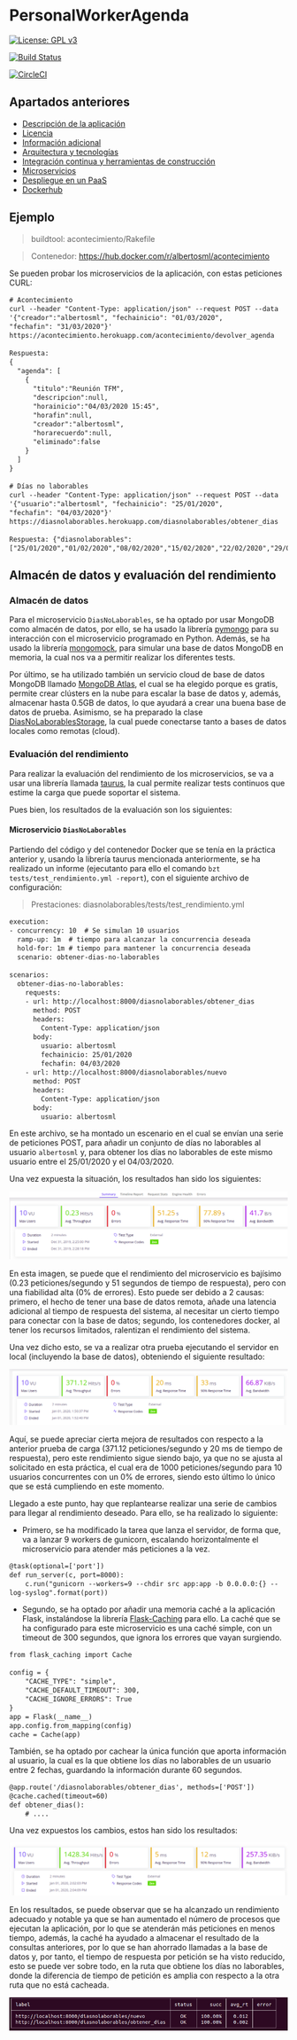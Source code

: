 # PersonalWorkerAgenda

[![License: GPL v3](https://img.shields.io/badge/License-GPLv3-blue.svg)](https://www.gnu.org/licenses/gpl-3.0)

[![Build Status](https://travis-ci.org/albertosml/PersonalWorkerAgenda.svg?branch=master)](https://travis-ci.org/albertosml/PersonalWorkerAgenda)  

[![CircleCI](https://circleci.com/gh/albertosml/PersonalWorkerAgenda/tree/master.svg?style=svg)](https://circleci.com/gh/albertosml/PersonalWorkerAgenda/tree/master)

## Apartados anteriores

- [Descripción de la aplicación](docs/descripcion_aplicacion.md)
- [Licencia](docs/licencia.md)
- [Información adicional](docs/informacion_adicional.md)
- [Arquitectura y tecnologías](docs/arquitectura_tecnologias.md)
- [Integración continua y herramientas de construcción](docs/integracion_continua.md)
- [Microservicios](docs/microservicios.md)
- [Despliegue en un PaaS](docs/despliegue_paas.md)
- [Dockerhub](docs/dockerhub.md)

## Ejemplo

> buildtool: acontecimiento/Rakefile

> Contenedor: https://hub.docker.com/r/albertosml/acontecimiento

Se pueden probar los microservicios de la aplicación, con estas peticiones CURL:

```
# Acontecimiento
curl --header "Content-Type: application/json" --request POST --data '{"creador":"albertosml", "fechainicio": "01/03/2020", 
"fechafin": "31/03/2020"}' https://acontecimiento.herokuapp.com/acontecimiento/devolver_agenda

Respuesta: 
{ 
  "agenda": [
    {
      "titulo":"Reunión TFM",
      "descripcion":null,
      "horainicio":"04/03/2020 15:45",
      "horafin":null,
      "creador":"albertosml",
      "horarecuerdo":null,
      "eliminado":false
    }
  ]
}

# Días no laborables
curl --header "Content-Type: application/json" --request POST --data '{"usuario":"albertosml", "fechainicio": "25/01/2020", 
"fechafin": "04/03/2020"}' https://diasnolaborables.herokuapp.com/diasnolaborables/obtener_dias

Respuesta: {"diasnolaborables":["25/01/2020","01/02/2020","08/02/2020","15/02/2020","22/02/2020","29/02/2020"]}
```

## Almacén de datos y evaluación del rendimiento

### Almacén de datos

Para el microservicio `DiasNoLaborables`, se ha optado por usar MongoDB como almacén de datos, por ello, se ha usado la
librería [pymongo](https://api.mongodb.com/python/current/) para su interacción con el microservicio programado en
Python. Además, se ha usado la librería [mongomock](https://pypi.org/project/mongomock/), para simular una base de datos
MongoDB en memoria, la cual nos va a permitir realizar los diferentes tests.

Por último, se ha utilizado también un servicio cloud de base de datos MongoDB llamado [MongoDB Atlas](https://www.mongodb.com/cloud/atlas),
el cual se ha elegido porque es gratis, permite crear clústers en la nube para escalar la base de datos y, además,
almacenar hasta 0.5GB de datos, lo que ayudará a crear una buena base de datos de prueba. Asimismo, se ha preparado la 
clase [DiasNoLaborablesStorage](https://github.com/albertosml/PersonalWorkerAgenda/blob/master/diasnolaborables/src/diasnolaborablesstorage.py),
la cual puede conectarse tanto a bases de datos locales como remotas (cloud).

### Evaluación del rendimiento

Para realizar la evaluación del rendimiento de los microservicios, se va a usar una librería llamada [taurus](https://pypi.org/project/bzt/),
la cual permite realizar tests continuos que estime la carga que puede soportar el sistema.

Pues bien, los resultados de la evaluación son los siguientes:

#### Microservicio `DiasNoLaborables`

Partiendo del código y del contenedor Docker que se tenía en la práctica anterior y, usando la librería taurus mencionada
anteriormente, se ha realizado un informe (ejecutanto para ello el comando `bzt tests/test_rendimiento.yml -report`),
con el siguiente archivo de configuración:

> Prestaciones: diasnolaborables/tests/test_rendimiento.yml

```
execution:
- concurrency: 10  # Se simulan 10 usuarios
  ramp-up: 1m  # tiempo para alcanzar la concurrencia deseada
  hold-for: 1m # tiempo para mantener la concurrencia deseada
  scenario: obtener-dias-no-laborables

scenarios:
  obtener-dias-no-laborables:
    requests:
    - url: http://localhost:8000/diasnolaborables/obtener_dias
      method: POST
      headers:
        Content-Type: application/json
      body:
        usuario: albertosml
        fechainicio: 25/01/2020
        fechafin: 04/03/2020
    - url: http://localhost:8000/diasnolaborables/nuevo
      method: POST
      headers:
        Content-Type: application/json
      body:
        usuario: albertosml
```

En este archivo, se ha montado un escenario en el cual se envían una serie de peticiones POST, para añadir un conjunto
de días no laborables al usuario `albertosml` y, para obtener los días no laborables de este mismo usuario entre el
25/01/2020 y el 04/03/2020. 

Una vez expuesta la situación, los resultados han sido los siguientes:

![Report contenedor docker y base de datos remota](docs/images/resultados_test_docker_bd_remota.png)

En esta imagen, se puede que el rendimiento del microservicio es bajísimo (0.23 peticiones/segundo y 51 segundos de
tiempo de respuesta), pero con una fiabilidad alta (0% de errores). Esto puede ser debido a 2 causas: primero, el hecho
de tener una base de datos remota, añade una latencia adicional al tiempo de respuesta del sistema, al necesitar un
cierto tiempo para conectar con la base de datos; segundo, los contenedores docker, al tener los recursos limitados,
ralentizan el rendimiento del sistema.

Una vez dicho esto, se va a realizar otra prueba ejecutando el servidor en local (incluyendo la base de datos), obteniendo el siguiente resultado:

![Report servidor y base de datos local](docs/images/resultados_test_bd_code_local_old_version.png)

Aquí, se puede apreciar cierta mejora de resultados con respecto a la anterior prueba de carga (371.12 peticiones/segundo
y 20 ms de tiempo de respuesta), pero este rendimiento sigue siendo bajo, ya que no se ajusta al solicitado en esta práctica,
el cual era de 1000 peticiones/segundo para 10 usuarios concurrentes con un 0% de errores, siendo esto último lo único
que se está cumpliendo en este momento.

Llegado a este punto, hay que replantearse realizar una serie de cambios para llegar al rendimiento deseado. Para ello,
se ha realizado lo siguiente:

- Primero, se ha modificado la tarea que lanza el servidor, de forma que, va a lanzar 9 workers de gunicorn, escalando
horizontalmente el microservicio para atender más peticiones a la vez.

```
@task(optional=['port'])
def run_server(c, port=8000):
    c.run("gunicorn --workers=9 --chdir src app:app -b 0.0.0.0:{} --log-syslog".format(port))
```

- Segundo, se ha optado por añadir una memoria caché a la aplicación Flask, instalándose la librería
[Flask-Caching](https://pypi.org/project/Flask-Caching/) para ello. La caché que se ha configurado para este microservicio es una caché simple, con un timeout de 300 segundos, que ignora los errores que vayan surgiendo.

```
from flask_caching import Cache

config = {
    "CACHE_TYPE": "simple",
    "CACHE_DEFAULT_TIMEOUT": 300,
    "CACHE_IGNORE_ERRORS": True
}
app = Flask(__name__)
app.config.from_mapping(config)
cache = Cache(app)
```

También, se ha optado por cachear la única función que aporta información al usuario, la cual es la que obtiene los días no laborables de un usuario entre 2 fechas, guardando la información durante 60 segundos.

```
@app.route('/diasnolaborables/obtener_dias', methods=['POST'])
@cache.cached(timeout=60)
def obtener_dias():
    # ....
```

Una vez expuestos los cambios, estos han sido los resultados:

![Report servidor y base de datos local con cambios](docs/images/resultados_test_con_mejoras.png)

En los resultados, se puede observar que se ha alcanzado un rendimiento adecuado y notable ya que se han aumentado el
número de procesos que ejecutan la aplicación, por lo que se atenderán más peticiones en menos tiempo, además, la caché
ha ayudado a almacenar el resultado de la consultas anteriores, por lo que se han ahorrado llamadas a la base de datos
y, por tanto, el tiempo de respuesta por petición se ha visto reducido, esto se puede ver sobre todo, en la ruta que
obtiene los días no laborables, donde la diferencia de tiempo de petición es amplia con respecto a la otra ruta que no está cacheada.

![Tiempos por petición microservicio DiasNoLaborables con cambios](docs/images/peticiones_rutas.png)